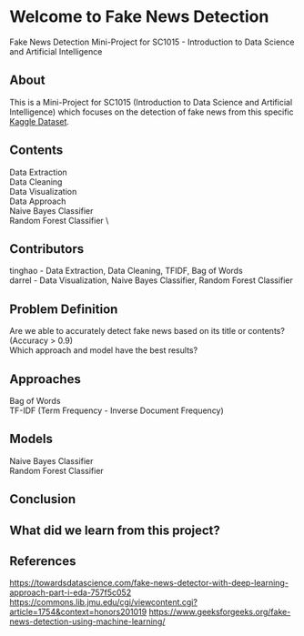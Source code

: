 # Welcome to Fake News Detection
Fake News Detection Mini-Project for SC1015 - Introduction to Data Science and Artificial Intelligence

## About
This is a Mini-Project for SC1015 (Introduction to Data Science and Artificial Intelligence) which focuses on the detection of fake news from this specific [Kaggle Dataset](https://www.kaggle.com/datasets/saurabhshahane/fake-news-classification/data ). 

## Contents
Data Extraction \
Data Cleaning \
Data Visualization \
Data Approach \
Naive Bayes Classifier \
Random Forest Classifier \

## Contributors
tinghao - Data Extraction, Data Cleaning, TFIDF, Bag of Words \
darrel - Data Visualization, Naive Bayes Classifier, Random Forest Classifier

## Problem Definition
Are we able to accurately detect fake news based on its title or contents? (Accuracy > 0.9) \
Which approach and model have the best results?

## Approaches
Bag of Words \
TF-IDF (Term Frequency - Inverse Document Frequency)

## Models
Naive Bayes Classifier \
Random Forest Classifier

## Conclusion

## What did we learn from this project?

## References
https://towardsdatascience.com/fake-news-detector-with-deep-learning-approach-part-i-eda-757f5c052 
https://commons.lib.jmu.edu/cgi/viewcontent.cgi?article=1754&context=honors201019 
https://www.geeksforgeeks.org/fake-news-detection-using-machine-learning/
